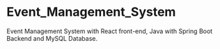 # Event_Management_System
Event Management System with React front-end, Java with Spring Boot Backend and MySQL Database.
